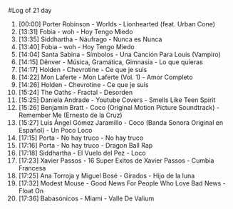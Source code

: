 #Log of 21 day

1. [00:00] Porter Robinson - Worlds - Lionhearted (feat. Urban Cone)
1. [13:31] Fobia - woh - Hoy Tengo Miedo
1. [13:35] Siddhartha - Náufrago - Nunca es Nunca
1. [13:40] Fobia - woh - Hoy Tengo Miedo
1. [14:04] Santa Sabina - Símbolos - Una Canción Para Louis (Vampiro)
1. [14:15] Dënver - Música, Gramática, Gimnasia - Lo que quieras
1. [14:17] Holden - Chevrotine - Ce que je suis
1. [14:22] Mon Laferte - Mon Laferte (Vol. 1) - Amor Completo
1. [14:26] Holden - Chevrotine - Ce que je suis
1. [15:24] The Oaths - Fractal - Desorden
1. [15:25] Daniela Andrade - Youtube Covers - Smells Like Teen Spirit
1. [15:26] Benjamin Bratt - Coco (Original Motion Picture Soundtrack) - Remember Me (Ernesto de la Cruz)
1. [15:27] Luis Ángel Gómez Jaramillo - Coco (Banda Sonora Original en Español) - Un Poco Loco
1. [17:15] Porta - No hay truco - No hay truco
1. [17:16] Porta - No hay truco - Dragon Ball Rap
1. [17:18] Siddhartha - El Vuelo del Pez - Loco
1. [17:23] Xavier Passos - 16 Super Exitos de Xavier Passos - Cumbia Francesa
1. [17:25] Ana Torroja y Miguel Bosé - Girados - Hijo de la luna
1. [17:32] Modest Mouse - Good News For People Who Love Bad News - Float On
1. [17:36] Babasónicos - Miami - Valle De Valium
